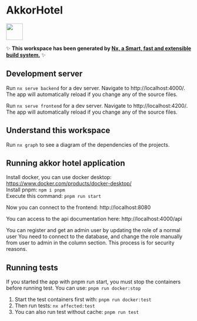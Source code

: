 # AkkorHotel

<a alt="Nx logo" href="https://nx.dev" target="_blank" rel="noreferrer"><img src="https://raw.githubusercontent.com/nrwl/nx/master/images/nx-logo.png" width="45"></a>

✨ **This workspace has been generated by [Nx, a Smart, fast and extensible build system.](https://nx.dev)** ✨

## Development server

Run `nx serve backend` for a dev server. Navigate to http://localhost:4000/. The app will automatically reload if you change any of the source files.

Run `nx serve frontend` for a dev server. Navigate to http://localhost:4200/. The app will automatically reload if you change any of the source files.

## Understand this workspace

Run `nx graph` to see a diagram of the dependencies of the projects.


## Running akkor hotel application

Install docker, you can use docker desktop: https://www.docker.com/products/docker-desktop/   
Install pnpm: `npm i pnpm`  
Execute this command: `pnpm run start`

Now you can connect to the frontend: http://localhost:8080

You can access to the api documentation here: http://localhost:4000/api

You can register and get an admin user by updating the role of a normal user
You need to connect to the database, and change the role manually from user to admin in the column section.  This process is for security reasons.


## Running tests

If you started the app with pnpm run start, you must stop the containers before running test. You can use: `pnpm run docker:stop`


1. Start the test containers first with: `pnpm run docker:test`   
2. Then run tests: `nx affected:test`
3. You can also run test without cache: `pnpm run test` 
